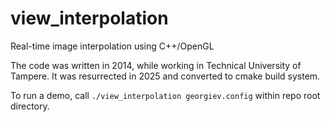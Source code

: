 # view_interpolation
Real-time image interpolation using C++/OpenGL

The code was written in 2014, while working in Technical University of Tampere.
It was resurrected in 2025 and converted to cmake build system.

To run a demo, call `./view_interpolation georgiev.config` within repo root directory. 
